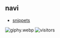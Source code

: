 ## navi

 - [snippets](https://github.com/keidarcy/snippets)




![giphy.webp](https://i.giphy.com/media/oFI7FttD0iC8V2Iqmy/giphy.webp)
![visitors](https://visitor-badge.glitch.me/badge?page_id=keidarcy)

